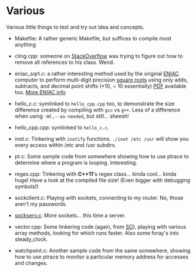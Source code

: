 Various
=======

Various little things to test and try out idea and concepts.

* Makefile: A rather generic Makefile, but suffices to compile most anything

* cling.cpp: someone on [StackOverflow][1] was trying to figure out how to remove all references
    to his class.  Weird.

* eniac_sqrt.c: a rather interesting method used by the original [ENIAC][4] computer to perform
    multi-digit precision [square roots][2] using only adds, subtracts, and decimal point shifts
    (*10, ÷ 10 essentially) [PDF][3] available too. [More ENIAC info][5]

* hello_c.c: symlinked to `hello_cpp.cpp` too, to demonstrate the size difference created by
    compiling with `gcc` vs `g++`.  Less of a difference when using `-Wl,--as-needed`, but
    still... sheesh!

* hello_cpp.cpp: symlinked to `hello_c.c`.

* inot.c: Tinkering with `inotify` functions.  `./inot /etc /usr` will show you every access
    within /etc and /usr subdirs.

* pt.c: Some sample code from somewhere showing how to use ptrace to determine where a program is
    looping.  Interesting.

* regex.cpp: Tinkering with __C++11__'s regex class... kinda cool... kinda huge! Have a look at
    the compiled file size! (Even bigger with debugging symbols!)

* sockclient.c: Playing with sockets, connecting to my router.  No, those aren't my passwords.

* [sockserv.c](sockserv.c): More sockets... this time a server.

* vector.cpp: Some tinkering code (again, from [SO][1]), playing with various array methods,
    looking for which runs faster.  Also some foray's into steady_clock.

* watchpoint.c: Another sample code from the same somewhere, showing how to use ptrace to monitor
    a particular memory address for accesses and changes.

[1]: http://stackoverflow.com
[2]: http://www4.wittenberg.edu/academics/mathcomp/bjsdir/ENIACSquareRoot.htm
[3]: http://www4.wittenberg.edu/academics/mathcomp/bjsdir/HowTheENIACTookASquareRoot011909.pdf
[4]: http://en.wikipedia.org/wiki/ENIAC
[5]: http://ftp.arl.mil/mike/comphist/eniac-story.html
